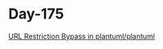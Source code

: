 # Day-175

[URL Restriction Bypass in plantuml/plantuml](https://huntr.dev/bounties/8ac3316f-431c-468d-87e4-3dafff2ecf51/)
